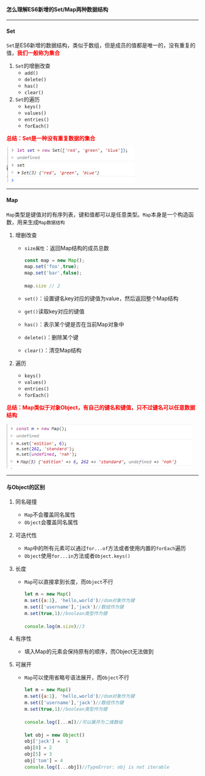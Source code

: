 #### 怎么理解ES6新增的Set/Map两种数据结构

---

#### Set

`Set`是ES6新增的数据结构，类似于数组，但是成员的值都是唯一的，没有重复的值，<font style="color:red">**我们一般称为集合**</font>

1. `Set`的增删改查
   + `add()`
   + `delete()`
   + `has()`
   + `clear()`
2. `Set`的遍历
   + `keys()`
   + `values()`
   + `entries()`
   + `forEach()`

<font style="color:red">**总结：Set是一种没有重复数据的集合**</font>

![](https://raw.githubusercontent.com/superwtt/MyFileRepository/main/image/ES6/set数据结构.png)

---

#### Map

`Map`类型是键值对的有序列表，键和值都可以是任意类型。`Map`本身是一个构造函数，用来生成`Map数据结构`

1. 增删改查

   + `size属性`：返回Map结构的成员总数

     ```javascript
     const map = new Map();
     map.set('foo',true);
     map.set('bar',false);
     
     map.size // 2
     ```

   + `set()`：设置键名key对应的键值为value，然后返回整个Map结构

   + `get()`读取key对应的键值

   + `has()`：表示某个键是否在当前Map对象中

   + `delete()`：删除某个键

   + `clear()`：清空Map结构

2. 遍历

   + `keys()`
   + `values()`
   + `entries()`
   + `forEach()`

<font style="color:red">**总结：Map类似于对象Object，有自己的键名和键值，只不过键名可以任意数据结构**</font>

![](https://raw.githubusercontent.com/superwtt/MyFileRepository/main/image/ES6/map数据结构.png)

---

#### 与Object的区别

1. 同名碰撞

   + `Map`不会覆盖同名属性
   + `Object`会覆盖同名属性

2. 可迭代性

   + `Map`中的所有元素可以通过`for...of`方法或者使用内置的`forEach`遍历
   + `Object`使用`for...in`方法或者`Object.keys()`

3. 长度

   + `Map`可以直接拿到长度，而`Object`不行

     ```javascript
     let m = new Map()
     m.set({a:1}, 'hello,world')//dom对象作为键
     m.set(['username'],'jack')//数组作为键
     m.set(true,1)//boolean类型作为键
     
     console.log(m.size)//3
     ```

4. 有序性

   + 填入Map的元素会保持原有的顺序，而Object无法做到

5. 可展开

   + `Map`可以使用省略号语法展开，而`Object`不行

     ```javascript
     let m = new Map()
     m.set({a:1}, 'hello,world')//dom对象作为键
     m.set(['username'],'jack')//数组作为键
     m.set(true,1)//boolean类型作为键
     
     console.log([...m])//可以展开为二维数组
     
     let obj = new Object()
     obj['jack'] =  1
     obj[0] = 2
     obj[5] = 3
     obj['tom'] = 4
     console.log([...obj])//TypeError: obj is not iterable
     ```

     




